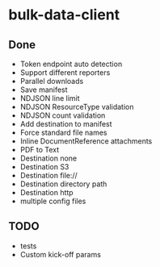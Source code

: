 # bulk-data-client

Done
--------------------------------------------------
- Token endpoint auto detection
- Support different reporters
- Parallel downloads
- Save manifest
- NDJSON line limit
- NDJSON ResourceType validation
- NDJSON count validation
- Add destination to manifest
- Force standard file names
- Inline DocumentReference attachments
- PDF to Text
- Destination none
- Destination S3
- Destination file://
- Destination directory path
- Destination http
- multiple config files

TODO
--------------------------------------------------
- tests
- Custom kick-off params